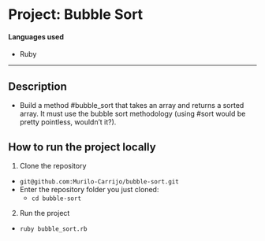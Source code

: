 # Project: Bubble Sort

#### Languages used

- Ruby

---

## Description

- Build a method #bubble_sort that takes an array and returns a sorted array. It must use the bubble sort methodology (using #sort would be pretty pointless, wouldn’t it?).

## How to run the project locally

1. Clone the repository

- `git@github.com:Murilo-Carrijo/bubble-sort.git`
- Enter the repository folder you just cloned:
  - `cd bubble-sort`

2. Run the project

- `ruby bubble_sort.rb`
